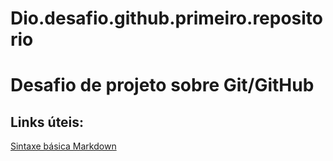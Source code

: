 # Dio.desafio.github.primeiro.repositorio

# Desafio de projeto sobre Git/GitHub



## Links úteis:

[Sintaxe básica Markdown](https://www.markdownguide.org/basic-syntax/)
